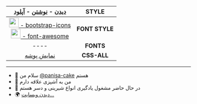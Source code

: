 <div align="center" >

| [دیدن](https://github.com/panisa-cake/panisa-cake) - [نوشتن](https://github.com/panisa-cake/panisa-cake/new/main) - [آپلود](https://github.com/panisa-cake/panisa-cake/upload) |**STYLE**|
|:---:|:---:|
|[<img src="https://raw.githubusercontent.com/panisa-cake/panisa-cake.github.io/main/img/png/bootstrap.png" width="26" height="26" /> - bootstrap-icons](font/bootstrap-icons.css) <br /> [<img src="https://raw.githubusercontent.com/panisa-cake/panisa-cake.github.io/main/img/png/font-awesome.png" width="26" height="26" />‌ - font-awesome](fontawesome-free-6.1.2-web/css/all.css)|**FONT STYLE**|
|----|**FONTS**|
|[نمایش پوشه]()|**CSS-ALL**|
</div>

---

 - 👋 سلام من [@panisa-cake](https://github.com/panisa-cake) هستم
 - 👀 من به آشپزی علاقه دارم
 - 🌱 در حال حاضر مشغول یادگیری انواع شیرینی و دسر هستم
 - 🌍 [دیدن وبسایت](https://panisa-cake.github.io/)[‌‌...](https://github.com/panisa-cake/panisa-cake.github.io/)   

